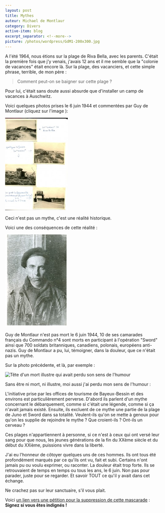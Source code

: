 ```yaml
---
layout: post
title: Mythes
auteur: Michael de Montlaur
category: Divers
active-item: blog
excerpt_separator: <!--more-->
picture: /photos/wordpress/GdM1-200x300.jpg
---
```


A l'été 1964, nous étions sur la plage de Riva Bella, avec les parents. C'était la première fois que j'y venais, j'avais 12 ans et il me semble que la "colonie de vacances" était encore là. Sur la plage, des vacanciers, et cette simple phrase, terrible, de mon père :

> Comment peut-on se baigner sur cette plage ?

Pour lui, c'était sans doute aussi absurde que d'installer un camp de vacances à Auschwitz.

<!--more-->

Voici quelques photos prises le 6 juin 1944 et commentées par Guy de Montlaur (cliquez sur l'image ):

<img src="/photos/wordpress/Riva-Bella-204x300.jpg" alt="Riva Bella le 6 juin 1944">

Ceci n'est pas un mythe, c'est une réalité historique.

Voici une des conséquences de cette réalité :

<img src="/photos/wordpress/GdM1-200x300.jpg" alt="Guy de Montlaur le 1er novembre 1944">

Guy de Montlaur n'est pas mort le 6 juin 1944, 10 de ses camarades français du Commando n°4 sont morts en participant à l'opération "Sword" ainsi que 700 soldats britanniques, canadiens, polonais, européens anti-nazis. Guy de Montlaur a pu, lui, témoigner, dans la douleur, que ce n'était pas un mythe.

Sur la photo précédente, et là, par exemple :

<img src="/photos/wordpress/Tête-dun-mort-illustre-qui-avait-perdu-son-sens-de-lhumour-243x300.jpg" alt="Tête d'un mort illustre qui avait perdu son sens de l'humour">

Sans être ni mort, ni illustre, moi aussi j'ai perdu mon sens de l'humour :

L'initiative prise par les offices de tourisme de Bayeux-Bessin et des environs est particulièrement perverse. D'abord ils parlent d'un mythe concernant le débarquement, comme si c'était une légende, comme si ça n'avait jamais existé. Ensuite, ils excluent de ce mythe une partie de la plage de Juno et Sword dans sa totalité. Veulent-ils qu'on se mette à genoux pour qu'on les supplie de rejoindre le mythe ? Que croient-ils ? Ont-ils un cerveau ?

Ces plages n'appartiennent à personne, si ce n'est à ceux qui ont versé leur sang pour que nous, les jeunes générations de la fin du XXème siècle et du début du XXième, puissions vivre dans la liberté.

J'ai eu l'honneur de côtoyer quelques uns de ces hommes. Ils ont tous été profondément marqués par ce qu'ils ont vu, fait et subi. Certains n'ont jamais pu ou voulu exprimer, ou raconter. La douleur était trop forte. Ils se retrouvaient de temps en temps ou tous les ans, le 6 juin. Non pas pour parader, juste pour se regarder. Et savoir TOUT ce qu'il y avait dans cet échange.

Ne crachez pas sur leur sanctuaire, s'il vous plait.

Voici <a href="http://www.change.org/petitions/suppression-du-secteur-mythique-des-plages-du-d%C3%A9barquement#share">un lien vers une pétition pour la suppression de cette mascarade</a> : **Signez si vous êtes indignés !**
